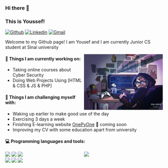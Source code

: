 ### Hi there 👋 
### This is Youssef!

[![Github](https://img.shields.io/badge/-Github-000?style=flat&logo=Github&logoColor=white)](https://github.com/yousefhossam0)
[![Linkedin](https://img.shields.io/badge/-LinkedIn-blue?style=flat&logo=Linkedin&logoColor=white)](https://www.linkedin.com/in/youssefhossam02/)
[![Gmail](https://img.shields.io/badge/-Gmail-c14438?style=flat&logo=Gmail&logoColor=white)](mailto:yousefhossam02@gmail.com)

Welcome to my Github page! I am Yousef and I am currently Junior CS student at Sinai university  

<img align="right" alt="img" src="https://github.com/FernandoRoldan93/FernandoRoldan93/blob/master/cover_image.jpg" width="50%" height="auto" />


#### 🌱 Things I am currently working on:   
- Taking online courses about Cyber Security
- Doing Web Projects Using [HTML & CSS & JS & PHP] 

#### :muscle: Things I am challenging myself with:
- Waking up earlier to make good use of the day
- Exercising 3 days a week
- Finishing E-learning website [OnePyOne](https://github.com/Hamed-bavaria/WDT/tree/main) 🚀 coming soon
- Improving my CV with some education apart from university

#### :computer: Programming languages and tools: 
<p>
	<img width="50%" align="right" src="https://github-readme-stats.vercel.app/api?username=yousefhossam0&show_icons=true&hide_border=true" />

<code><img width="10%" src="https://www.vectorlogo.zone/logos/w3_html5/w3_html5-ar21.svg"></code>
<code><img width="10%" src="https://www.vectorlogo.zone/logos/w3_css/w3_css-official.svg"></code>
<code><img width="8%" src="https://seeklogo.com/images/C/c-logo-43CE78FF9C-seeklogo.com.png"></code>
<br />
<code><img width="10%" src="https://www.vectorlogo.zone/logos/php/php-vertical.svg"></code>
<code><img width="10%" src="https://www.vectorlogo.zone/logos/mysql/mysql-ar21.svg"></code>
<code><img width="10%" src="https://www.vectorlogo.zone/logos/python/python-ar21.svg"></code>
<br />
</p>

